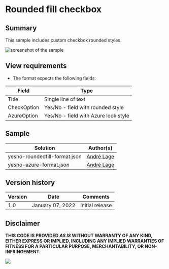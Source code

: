 # Rounded fill checkbox

## Summary
This sample includes custom checkbox rounded styles.

![screenshot of the sample](./assets/screenshot.gif)

## View requirements
- The format expects the following fields:

Field |Type
--------|---------
Title | Single line of text 
CheckOption | Yes/No - field with rounded style
AzureOption | Yes/No - field with Azure look style


## Sample

Solution|Author(s)
--------|---------
yesno-roundedfill-format.json | [André Lage](https://github.com/aaclage)
yesno-azure-format.json | [André Lage](https://github.com/aaclage)

## Version history

Version|Date|Comments
-------|----|--------
1.0|January 07, 2022|Initial release


## Disclaimer
**THIS CODE IS PROVIDED *AS IS* WITHOUT WARRANTY OF ANY KIND, EITHER EXPRESS OR IMPLIED, INCLUDING ANY IMPLIED WARRANTIES OF FITNESS FOR A PARTICULAR PURPOSE, MERCHANTABILITY, OR NON-INFRINGEMENT.**

<img src="https://pnptelemetry.azurewebsites.net/list-formatting/column-samples/yesno-roundedfill-format" />